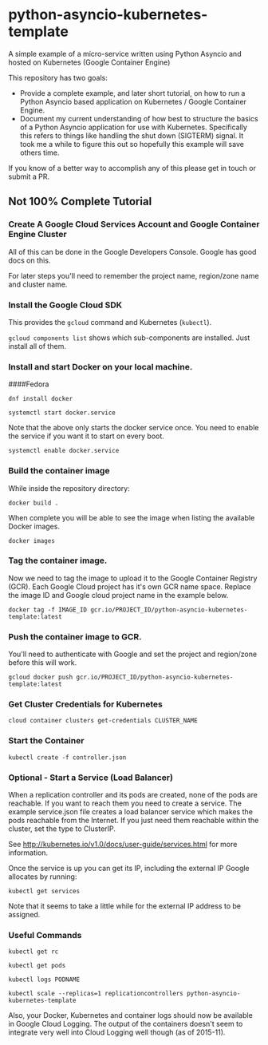 # python-asyncio-kubernetes-template
A simple example of a micro-service written using Python Asyncio and hosted on Kubernetes (Google Container Engine)

This repository has two goals:
- Provide a complete example, and later short tutorial, on how to run a Python Asyncio based application on Kubernetes
  / Google Container Engine.
- Document my current understanding of how best to structure the basics of a Python Asyncio application for use with
  Kubernetes. Specifically this refers to things like handling the shut down (SIGTERM) signal. It took me a while to
  figure this out so hopefully this example will save others time.

If you know of a better way to accomplish any of this please get in touch or submit a PR.

## Not 100% Complete Tutorial

### Create A Google Cloud Services Account and Google Container Engine Cluster

All of this can be done in the Google Developers Console. Google has good docs on this.

For later steps you'll need to remember the project name, region/zone name and cluster name.

### Install the Google Cloud SDK

This provides the `gcloud` command and Kubernetes (`kubectl`).

`gcloud components list` shows which sub-components are installed. Just install all of them.

### Install and start Docker on your local machine.

####Fedora
```
dnf install docker
```
```
systemctl start docker.service
```
Note that the above only starts the docker service once. You need to enable the service if you want it to start on
every boot.
```
systemctl enable docker.service
```

### Build the container image
While inside the repository directory:
```
docker build .
```

When complete you will be able to see the image when listing the available Docker images.

```
docker images
```

### Tag the container image.
Now we need to tag the image to upload it to the Google Container Registry (GCR). Each Google Cloud project has it's own GCR name space. Replace the image ID and Google cloud project name in the example below.

```
docker tag -f IMAGE_ID gcr.io/PROJECT_ID/python-asyncio-kubernetes-template:latest
```

### Push the container image to GCR.
You'll need to authenticate with Google and set the project and region/zone before this will work.

```
gcloud docker push gcr.io/PROJECT_ID/python-asyncio-kubernetes-template:latest
```

### Get Cluster Credentials for Kubernetes

```
cloud container clusters get-credentials CLUSTER_NAME
```

### Start the Container

```
kubectl create -f controller.json
```

### Optional - Start a Service (Load Balancer)
When a replication controller and its pods are created, none of the pods are reachable. If you
want to reach them you need to create a service. The example service.json file creates a load balancer service which
makes the pods reachable from the Internet. If you just need them reachable within the cluster, set the type to ClusterIP.

See http://kubernetes.io/v1.0/docs/user-guide/services.html for more information.

Once the service is up you can get its IP, including the external IP Google allocates by running:

```
kubectl get services
```

Note that it seems to take a little while for the external IP address to be assigned.

### Useful Commands

```
kubectl get rc
```

```
kubectl get pods
```

```
kubectl logs PODNAME
```

```
kubectl scale --replicas=1 replicationcontrollers python-asyncio-kubernetes-template
```

Also, your Docker, Kubernetes and container logs should now be available in Google Cloud Logging. The output of the
containers doesn't seem to integrate very well into Cloud Logging well though (as of 2015-11).

